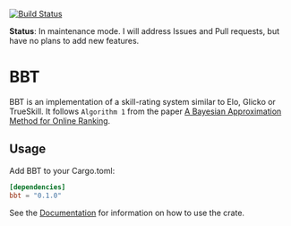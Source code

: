 [![Build Status](https://travis-ci.org/DataWraith/bbt.svg?branch=master)](https://travis-ci.org/DataWraith/bbt)

**Status**: In maintenance mode. I will address Issues and Pull requests, but have no plans to add new features.

# BBT

BBT is an implementation of a skill-rating system similar to Elo, Glicko or
TrueSkill. It follows `Algorithm 1` from the paper
[A Bayesian Approximation Method for Online Ranking][ABAMOR].

[ABAMOR]: http://jmlr.csail.mit.edu/papers/volume12/weng11a/weng11a.pdf

## Usage

Add BBT to your Cargo.toml:

```toml
[dependencies]
bbt = "0.1.0"
```

See the [Documentation](https://docs.rs/bbt/) for information on how to use the
crate.
